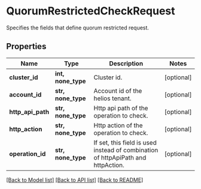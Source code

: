 # QuorumRestrictedCheckRequest

Specifies the fields that define quorum restricted request.

## Properties
Name | Type | Description | Notes
------------ | ------------- | ------------- | -------------
**cluster_id** | **int, none_type** | Cluster id. | [optional] 
**account_id** | **str, none_type** | Account id of the helios tenant. | [optional] 
**http_api_path** | **str, none_type** | Http api path of the operation to check. | [optional] 
**http_action** | **str, none_type** | Http action of the operation to check. | [optional] 
**operation_id** | **str, none_type** | If set, this field is used instead of combination of httpApiPath and httpAction. | [optional] 

[[Back to Model list]](../README.md#documentation-for-models) [[Back to API list]](../README.md#documentation-for-api-endpoints) [[Back to README]](../README.md)


